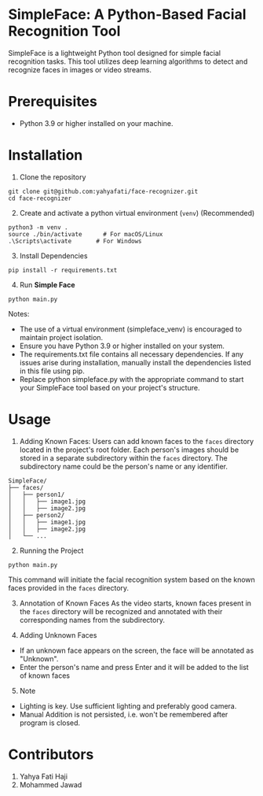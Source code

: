 # SimpleFace: A Python-Based Facial Recognition Tool

SimpleFace is a lightweight Python tool designed for simple facial recognition tasks. This tool utilizes deep learning algorithms to detect and recognize faces in images or video streams.


# Prerequisites
* Python 3.9 or higher installed on your machine.

# Installation
1. Clone the repository
```
git clone git@github.com:yahyafati/face-recognizer.git
cd face-recognizer
```
2. Create and activate a python virtual environment (`venv`) (Recommended)
```
python3 -m venv .
source ./bin/activate      # For macOS/Linux
.\Scripts\activate       # For Windows
```
3. Install Dependencies
```
pip install -r requirements.txt
```
4. Run **Simple Face**
```
python main.py
```

Notes:
* The use of a virtual environment (simpleface_venv) is encouraged to maintain project isolation.
* Ensure you have Python 3.9 or higher installed on your system.
* The requirements.txt file contains all necessary dependencies. If any issues arise during installation, manually install the dependencies listed in this file using pip.
* Replace python simpleface.py with the appropriate command to start your SimpleFace tool based on your project's structure.

# Usage

1. Adding Known Faces:
Users can add known faces to the `faces` directory located in the project's root folder. Each person's images should be stored in a separate subdirectory within the `faces` directory. The subdirectory name could be the person's name or any identifier.
```
SimpleFace/
├── faces/
│   ├── person1/
│   │   ├── image1.jpg
│   │   ├── image2.jpg
│   ├── person2/
│   │   ├── image1.jpg
│   │   ├── image2.jpg
│   └── ...
```

2. Running the Project
```
python main.py
```
This command will initiate the facial recognition system based on the known faces provided in the `faces` directory.

3. Annotation of Known Faces
As the video starts, known faces present in the `faces` directory will be recognized and annotated with their corresponding names from the subdirectory.

4. Adding Unknown Faces
* If an unknown face appears on the screen, the face will be annotated as "Unknown". 
* Enter the person's name and press Enter and it will be added to the list of known faces

5. Note
* Lighting is key. Use sufficient lighting and preferably good camera.
* Manual Addition is not persisted, i.e. won't be remembered after program is closed.

# Contributors
1. Yahya Fati Haji
2. Mohammed Jawad
